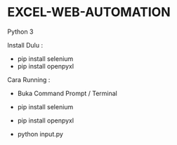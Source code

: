 # EXCEL-WEB-AUTOMATION

Python 3

Install Dulu :
- pip install selenium
- pip install openpyxl

Cara Running :
- Buka Command Prompt / Terminal

- pip install selenium
- pip install openpyxl
- python input.py
